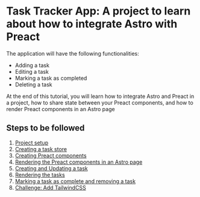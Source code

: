 # Task Tracker App: A project to learn about how to integrate Astro with Preact

The application will have the following functionalities:

- Adding a task
- Editing a task
- Marking a task as completed
- Deleting a task

At the end of this tutorial, you will learn how to integrate Astro and Preact in a project, how to share state between your Preact components, and how to render Preact components in an Astro page

## Steps to be followed

1. [Project setup](./steps/1-project-setup.md)
2. [Creating a task store](./steps/2-create-task-store.md)
3. [Creating Preact components](./steps/3-create-preact-components.md)
4. [Rendering the Preact components in an Astro page](./steps/4-render-preact-components.md)
5. [Creating and Updating a task](./steps/5-create-and-update-task.md)
6. [Rendering the tasks](./steps/6-rendering-tasks.md)
7. [Marking a task as complete and removing a task](./steps/7-completing-tasks-and-deleting-tasks.md)
8. [Challenge: Add TailwindCSS](./steps/8-next-steps.md)





